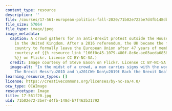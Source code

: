 ```yaml
---
content_type: resource
description: ''
file: /courses/17-561-european-politics-fall-2020/71b02e722be7d4fb148db7f462b31792_17-561f20.jpg
file_size: 57064
file_type: image/jpeg
image_metadata:
  caption: A crowd gathers for an anti-Brexit protest outside the Houses of Parliament
    in the United Kingdom. After a 2016 referendum, the UK became the first and only
    country to formally leave the European Union after 47 years of membership. (Image
    courtesy of {{% resource_link "166f0c45-1079-480f-8c6e-ae03aeda6858" "Steve Eason"
    %}} on Flickr. License CC BY-NC-SA.)
  credit: Image courtesy of Steve Eason on Flickr. License CC BY-NC-SA.
  image-alt: "In the midst of a crowd, a man carries signs with the words: \u201C\
    The Brexit Mess!\u201D and \u201CWe Don\u2019t Back the Brexit Deal.\u201D "
learning_resource_types: []
license: https://creativecommons.org/licenses/by-nc-sa/4.0/
ocw_type: OCWImage
resourcetype: Image
title: 17-561f20.jpg
uid: 71b02e72-2be7-d4fb-148d-b7f462b31792
---
```

